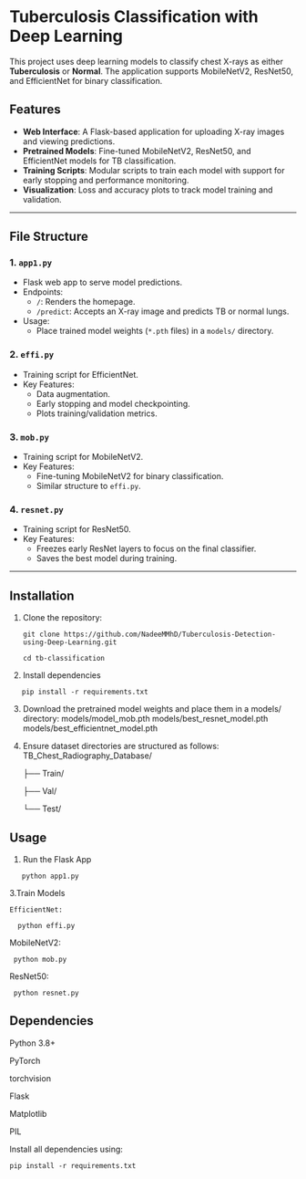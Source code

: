 # Tuberculosis Classification with Deep Learning

This project uses deep learning models to classify chest X-rays as either **Tuberculosis** or **Normal**. The application supports MobileNetV2, ResNet50, and EfficientNet for binary classification.

## Features

- **Web Interface**: A Flask-based application for uploading X-ray images and viewing predictions.
- **Pretrained Models**: Fine-tuned MobileNetV2, ResNet50, and EfficientNet models for TB classification.
- **Training Scripts**: Modular scripts to train each model with support for early stopping and performance monitoring.
- **Visualization**: Loss and accuracy plots to track model training and validation.

---

## File Structure

### 1. `app1.py`
- Flask web app to serve model predictions.
- Endpoints:
  - `/`: Renders the homepage.
  - `/predict`: Accepts an X-ray image and predicts TB or normal lungs.
- Usage:
  - Place trained model weights (`*.pth` files) in a `models/` directory.

### 2. `effi.py`
- Training script for EfficientNet.
- Key Features:
  - Data augmentation.
  - Early stopping and model checkpointing.
  - Plots training/validation metrics.

### 3. `mob.py`
- Training script for MobileNetV2.
- Key Features:
  - Fine-tuning MobileNetV2 for binary classification.
  - Similar structure to `effi.py`.

### 4. `resnet.py`
- Training script for ResNet50.
- Key Features:
  - Freezes early ResNet layers to focus on the final classifier.
  - Saves the best model during training.

---

## Installation

1. Clone the repository:
    ```
    git clone https://github.com/NadeeMMhD/Tuberculosis-Detection-using-Deep-Learning.git
    ```
    ```
    cd tb-classification
   
2. Install dependencies
``` 
   pip install -r requirements.txt
   ```
3. Download the pretrained model weights and place them in a models/ directory:
   models/model_mob.pth
   models/best_resnet_model.pth
   models/best_efficientnet_model.pth

4. Ensure dataset directories are structured as follows:
   TB_Chest_Radiography_Database/
   
    ├── Train/
   
    ├── Val/
   
    └── Test/

## Usage
1. Run the Flask App
```
   python app1.py
```
3.Train Models
  ``` 
 EfficientNet:

    python effi.py
```
 MobileNetV2:
 ```
  python mob.py
  ```
 ResNet50:
 ```
  python resnet.py
```
## Dependencies

Python 3.8+

PyTorch

torchvision

Flask

Matplotlib

PIL

Install all dependencies using:

    pip install -r requirements.txt





 
 

